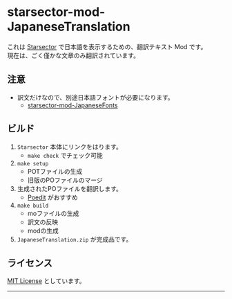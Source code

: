 # starsector-mod-JapaneseTranslation

これは [Starsector] で日本語を表示するための、翻訳テキスト Mod です。  
現在は、ごく僅かな文章のみ翻訳されています。

## 注意

- 訳文だけなので、別途日本語フォントが必要になります。
  - [starsector-mod-JapaneseFonts]

## ビルド

1. `Starsector` 本体にリンクをはります。
   - `make check` でチェック可能
2. `make setup`
   - POTファイルの生成
   - 旧版のPOファイルのマージ
3. 生成されたPOファイルを翻訳します。
   - [Poedit] がおすすめ
4. `make build`
   - moファイルの生成
   - 訳文の反映
   - modの生成
5. `JapaneseTranslation.zip` が完成品です。

## ライセンス

[MIT License] としています。

---

[starsector]: https://fractalsoftworks.com/
[starsector-mod-JapaneseFonts]: https://github.com/hirmiura/starsector-mod-JapaneseFonts
[poedit]: https://poedit.net/
[MIT License]: https://opensource.org/license/mit/

